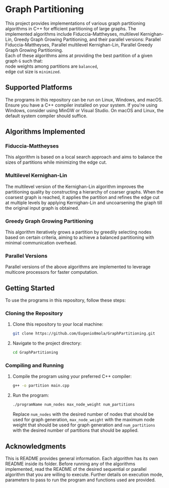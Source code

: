 # Graph Partitioning

This project provides implementations of various graph partitioning algorithms in C++ for efficient partitioning of large graphs. The implemented algorithms include Fiduccia-Mattheyses, multilevel Kernighan-Lin, Greedy Graph Growing Partitioning, and their parallel versions: Parallel Fiduccia-Mattheyses, Parallel multilevel Kernighan-Lin, Parallel Greedy Graph Growing Partitioning.  
Each of these algorithms aims at providing the best partition of a given graph `G` such that:   
node weights among partitions are `balanced`,  
edge cut size is `minimized`.

## Supported Platforms

The programs in this repository can be run on Linux, Windows, and macOS. Ensure you have a C++ compiler installed on your system. If you're using Windows, consider using MinGW or Visual Studio. On macOS and Linux, the default system compiler should suffice.

## Algorithms Implemented

### Fiduccia-Mattheyses
This algorithm is based on a local search approach and aims to balance the sizes of partitions while minimizing the edge cut.

### Multilevel Kernighan-Lin
The multilevel version of the Kernighan-Lin algorithm improves the partitioning quality by constructing a hierarchy of coarser graphs.
When the coarsest graph is reached,  it applies the partition and refines the edge cut at multiple levels by applying Kernighan-Lin and uncoarsening the graph till the original input graph is obtained.

### Greedy Graph Growing Partitioning
This algorithm iteratively grows a partition by greedily selecting nodes based on certain criteria, aiming to achieve a balanced partitioning with minimal communication overhead.

### Parallel Versions
Parallel versions of the above algorithms are implemented to leverage multicore processors for faster computation.

## Getting Started

To use the programs in this repository, follow these steps:

### Cloning the Repository

1. Clone this repository to your local machine:

   ```bash
   git clone https://github.com/Eugenio8mola/GraphPartitioning.git

2. Navigate to the project directory:

   ```bash
   cd GraphPartitioning
   ```

### Compiling and Running

1. Compile the program using your preferred C++ compiler:

   ```bash
   g++ -o partition main.cpp
   ```

2. Run the program:

   ```bash
   ./programName num_nodes max_node_weight num_partitions
   ```

   Replace `num_nodes` with the desired number of nodes that should be used for graph generation, `max_node_weight` with the maximum node weight that should be used for graph generation and `num_partitions` with the desired number of partitions that should be applied.

## Acknowledgments
This is README provides general information.
Each algorithm has its own README inside its folder.
Before running any of the algorithms implemented, read the README of the desired sequential or parallel algorithm that you are willing to execute.
Further details on execution mode, parameters to pass to run the program and functions used are provided.

